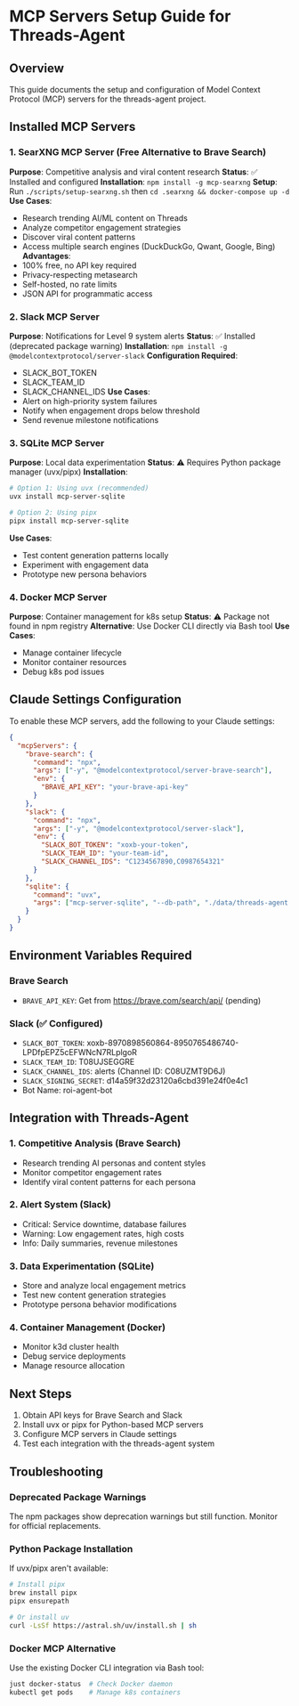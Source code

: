 # MCP Servers Setup Guide for Threads-Agent

## Overview
This guide documents the setup and configuration of Model Context Protocol (MCP) servers for the threads-agent project.

## Installed MCP Servers

### 1. SearXNG MCP Server (Free Alternative to Brave Search)
**Purpose**: Competitive analysis and viral content research
**Status**: ✅ Installed and configured
**Installation**: `npm install -g mcp-searxng`
**Setup**: Run `./scripts/setup-searxng.sh` then `cd .searxng && docker-compose up -d`
**Use Cases**:
- Research trending AI/ML content on Threads
- Analyze competitor engagement strategies
- Discover viral content patterns
- Access multiple search engines (DuckDuckGo, Qwant, Google, Bing)
**Advantages**:
- 100% free, no API key required
- Privacy-respecting metasearch
- Self-hosted, no rate limits
- JSON API for programmatic access

### 2. Slack MCP Server
**Purpose**: Notifications for Level 9 system alerts
**Status**: ✅ Installed (deprecated package warning)
**Installation**: `npm install -g @modelcontextprotocol/server-slack`
**Configuration Required**:
- SLACK_BOT_TOKEN
- SLACK_TEAM_ID
- SLACK_CHANNEL_IDS
**Use Cases**:
- Alert on high-priority system failures
- Notify when engagement drops below threshold
- Send revenue milestone notifications

### 3. SQLite MCP Server
**Purpose**: Local data experimentation
**Status**: ⚠️ Requires Python package manager (uvx/pipx)
**Installation**:
```bash
# Option 1: Using uvx (recommended)
uvx install mcp-server-sqlite

# Option 2: Using pipx
pipx install mcp-server-sqlite
```
**Use Cases**:
- Test content generation patterns locally
- Experiment with engagement data
- Prototype new persona behaviors

### 4. Docker MCP Server
**Purpose**: Container management for k8s setup
**Status**: ⚠️ Package not found in npm registry
**Alternative**: Use Docker CLI directly via Bash tool
**Use Cases**:
- Manage container lifecycle
- Monitor container resources
- Debug k8s pod issues

## Claude Settings Configuration

To enable these MCP servers, add the following to your Claude settings:

```json
{
  "mcpServers": {
    "brave-search": {
      "command": "npx",
      "args": ["-y", "@modelcontextprotocol/server-brave-search"],
      "env": {
        "BRAVE_API_KEY": "your-brave-api-key"
      }
    },
    "slack": {
      "command": "npx",
      "args": ["-y", "@modelcontextprotocol/server-slack"],
      "env": {
        "SLACK_BOT_TOKEN": "xoxb-your-token",
        "SLACK_TEAM_ID": "your-team-id",
        "SLACK_CHANNEL_IDS": "C1234567890,C0987654321"
      }
    },
    "sqlite": {
      "command": "uvx",
      "args": ["mcp-server-sqlite", "--db-path", "./data/threads-agent.db"]
    }
  }
}
```

## Environment Variables Required

### Brave Search
- `BRAVE_API_KEY`: Get from https://brave.com/search/api/ (pending)

### Slack (✅ Configured)
- `SLACK_BOT_TOKEN`: xoxb-8970898560864-8950765486740-LPDfpEPZ5cEFWNcN7RLplgoR
- `SLACK_TEAM_ID`: T08UJSEGGRE
- `SLACK_CHANNEL_IDS`: alerts (Channel ID: C08UZMT9D6J)
- `SLACK_SIGNING_SECRET`: d14a59f32d23120a6cbd391e24f0e4c1
- Bot Name: roi-agent-bot

## Integration with Threads-Agent

### 1. Competitive Analysis (Brave Search)
- Research trending AI personas and content styles
- Monitor competitor engagement rates
- Identify viral content patterns for each persona

### 2. Alert System (Slack)
- Critical: Service downtime, database failures
- Warning: Low engagement rates, high costs
- Info: Daily summaries, revenue milestones

### 3. Data Experimentation (SQLite)
- Store and analyze local engagement metrics
- Test new content generation strategies
- Prototype persona behavior modifications

### 4. Container Management (Docker)
- Monitor k3d cluster health
- Debug service deployments
- Manage resource allocation

## Next Steps

1. Obtain API keys for Brave Search and Slack
2. Install uvx or pipx for Python-based MCP servers
3. Configure MCP servers in Claude settings
4. Test each integration with the threads-agent system

## Troubleshooting

### Deprecated Package Warnings
The npm packages show deprecation warnings but still function. Monitor for official replacements.

### Python Package Installation
If uvx/pipx aren't available:
```bash
# Install pipx
brew install pipx
pipx ensurepath

# Or install uv
curl -LsSf https://astral.sh/uv/install.sh | sh
```

### Docker MCP Alternative
Use the existing Docker CLI integration via Bash tool:
```bash
just docker-status  # Check Docker daemon
kubectl get pods    # Manage k8s containers
```
